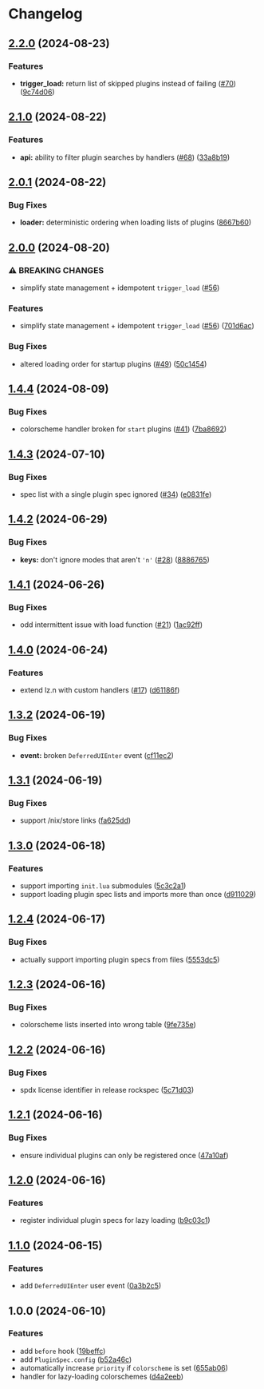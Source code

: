 # Changelog

## [2.2.0](https://github.com/nvim-neorocks/lz.n/compare/v2.1.0...v2.2.0) (2024-08-23)


### Features

* **trigger_load:** return list of skipped plugins instead of failing ([#70](https://github.com/nvim-neorocks/lz.n/issues/70)) ([9c74d06](https://github.com/nvim-neorocks/lz.n/commit/9c74d06fdcc1429a07bacc96003bd29b073b53bc))

## [2.1.0](https://github.com/nvim-neorocks/lz.n/compare/v2.0.1...v2.1.0) (2024-08-22)


### Features

* **api:** ability to filter plugin searches by handlers ([#68](https://github.com/nvim-neorocks/lz.n/issues/68)) ([33a8b19](https://github.com/nvim-neorocks/lz.n/commit/33a8b1945c96b10e50de430906973029596805c1))

## [2.0.1](https://github.com/nvim-neorocks/lz.n/compare/v2.0.0...v2.0.1) (2024-08-22)


### Bug Fixes

* **loader:** deterministic ordering when loading lists of plugins ([8667b60](https://github.com/nvim-neorocks/lz.n/commit/8667b60015ba0cc67f0a65124755a5911dc1f4b4))

## [2.0.0](https://github.com/nvim-neorocks/lz.n/compare/v1.4.4...v2.0.0) (2024-08-20)


### ⚠ BREAKING CHANGES

* simplify state management + idempotent `trigger_load` ([#56](https://github.com/nvim-neorocks/lz.n/issues/56))

### Features

* simplify state management + idempotent `trigger_load` ([#56](https://github.com/nvim-neorocks/lz.n/issues/56)) ([701d6ac](https://github.com/nvim-neorocks/lz.n/commit/701d6acc030d1ed6ef16b7efe4d752dbf7d7f13b))


### Bug Fixes

* altered loading order for startup plugins ([#49](https://github.com/nvim-neorocks/lz.n/issues/49)) ([50c1454](https://github.com/nvim-neorocks/lz.n/commit/50c145466330c0c5b272fd3904b5655a1613149c))

## [1.4.4](https://github.com/nvim-neorocks/lz.n/compare/v1.4.3...v1.4.4) (2024-08-09)


### Bug Fixes

* colorscheme handler broken for `start` plugins ([#41](https://github.com/nvim-neorocks/lz.n/issues/41)) ([7ba8692](https://github.com/nvim-neorocks/lz.n/commit/7ba8692a5f88c04de5791232887823e0f40f9525))

## [1.4.3](https://github.com/nvim-neorocks/lz.n/compare/v1.4.2...v1.4.3) (2024-07-10)


### Bug Fixes

* spec list with a single plugin spec ignored ([#34](https://github.com/nvim-neorocks/lz.n/issues/34)) ([e0831fe](https://github.com/nvim-neorocks/lz.n/commit/e0831fee3109a56705a6eea896e1d7d5d157a04d))

## [1.4.2](https://github.com/nvim-neorocks/lz.n/compare/v1.4.1...v1.4.2) (2024-06-29)


### Bug Fixes

* **keys:** don't ignore modes that aren't `'n'` ([#28](https://github.com/nvim-neorocks/lz.n/issues/28)) ([8886765](https://github.com/nvim-neorocks/lz.n/commit/8886765a2fcc9b9550dbd2e8d9bb5535f1de290d))

## [1.4.1](https://github.com/nvim-neorocks/lz.n/compare/v1.4.0...v1.4.1) (2024-06-26)


### Bug Fixes

* odd intermittent issue with load function ([#21](https://github.com/nvim-neorocks/lz.n/issues/21)) ([1ac92ff](https://github.com/nvim-neorocks/lz.n/commit/1ac92fff5da1212174956b20383a75b6268c56a7))

## [1.4.0](https://github.com/nvim-neorocks/lz.n/compare/v1.3.2...v1.4.0) (2024-06-24)


### Features

* extend lz.n with custom handlers ([#17](https://github.com/nvim-neorocks/lz.n/issues/17)) ([d61186f](https://github.com/nvim-neorocks/lz.n/commit/d61186fc231797e07986e4dc59f789d8660dc822))

## [1.3.2](https://github.com/nvim-neorocks/lz.n/compare/v1.3.1...v1.3.2) (2024-06-19)


### Bug Fixes

* **event:** broken `DeferredUIEnter` event ([cf11ec2](https://github.com/nvim-neorocks/lz.n/commit/cf11ec2b1696dddd5620a055244cc0860f982677))

## [1.3.1](https://github.com/nvim-neorocks/lz.n/compare/v1.3.0...v1.3.1) (2024-06-19)


### Bug Fixes

* support /nix/store links ([fa625dd](https://github.com/nvim-neorocks/lz.n/commit/fa625dd86414dc830c6c9b7188fe4cd583e664c4))

## [1.3.0](https://github.com/nvim-neorocks/lz.n/compare/v1.2.4...v1.3.0) (2024-06-18)


### Features

* support importing `init.lua` submodules ([5c3c2a1](https://github.com/nvim-neorocks/lz.n/commit/5c3c2a1eb4df0260f9ed738ec321aa85ecf8e0f9))
* support loading plugin spec lists and imports more than once ([d911029](https://github.com/nvim-neorocks/lz.n/commit/d9110299475823eff784a6ccf6aa3f63dea9b295))

## [1.2.4](https://github.com/nvim-neorocks/lz.n/compare/v1.2.3...v1.2.4) (2024-06-17)


### Bug Fixes

* actually support importing plugin specs from files ([5553dc5](https://github.com/nvim-neorocks/lz.n/commit/5553dc52fa696f1e8162329a91e9055ff71020d6))

## [1.2.3](https://github.com/nvim-neorocks/lz.n/compare/v1.2.2...v1.2.3) (2024-06-16)


### Bug Fixes

* colorscheme lists inserted into wrong table ([9fe735e](https://github.com/nvim-neorocks/lz.n/commit/9fe735e6ca5e835f953ab284188cd31322804e43))

## [1.2.2](https://github.com/nvim-neorocks/lz.n/compare/v1.2.1...v1.2.2) (2024-06-16)


### Bug Fixes

* spdx license identifier in release rockspec ([5c71d03](https://github.com/nvim-neorocks/lz.n/commit/5c71d03bfad28298b1a9cf11f7ce134b5ad6318a))

## [1.2.1](https://github.com/nvim-neorocks/lz.n/compare/v1.2.0...v1.2.1) (2024-06-16)


### Bug Fixes

* ensure individual plugins can only be registered once ([47a10af](https://github.com/nvim-neorocks/lz.n/commit/47a10afe2c4eae2d5429864acaba536073f6e089))

## [1.2.0](https://github.com/nvim-neorocks/lz.n/compare/v1.1.0...v1.2.0) (2024-06-16)


### Features

* register individual plugin specs for lazy loading ([b9c03c1](https://github.com/nvim-neorocks/lz.n/commit/b9c03c1ed2fd95abd657a7310310aeee039cd3ec))

## [1.1.0](https://github.com/nvim-neorocks/lz.n/compare/v1.0.0...v1.1.0) (2024-06-15)


### Features

* add `DeferredUIEnter` user event ([0a3b2c5](https://github.com/nvim-neorocks/lz.n/commit/0a3b2c5e12ced350aec9b6dd797b824e7e34e76a))

## 1.0.0 (2024-06-10)


### Features

* add `before` hook ([19beffc](https://github.com/nvim-neorocks/lz.n/commit/19beffc4d943aa29fe1edb459833f008d107b9d8))
* add `PluginSpec.config` ([b52a46c](https://github.com/nvim-neorocks/lz.n/commit/b52a46c624fee24e4ba91a5a29be45c70e45ce5a))
* automatically increase `priority` if `colorscheme` is set ([655ab06](https://github.com/nvim-neorocks/lz.n/commit/655ab06f4686371f07717c915b16eb4b18f6ef31))
* handler for lazy-loading colorschemes ([d4a2eeb](https://github.com/nvim-neorocks/lz.n/commit/d4a2eebb84b1c000a8388e167be3cb8f9d1edfe4))
